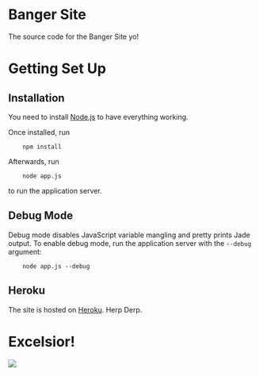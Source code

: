 Banger Site
==========
The source code for the Banger Site yo!

Getting Set Up
==============
## Installation
You need to install [Node.js](nodejs.org) to have everything working.

Once installed, run
```
    npm install
```

Afterwards, run

```
    node app.js
```

to run the application server.

## Debug Mode
Debug mode disables JavaScript variable mangling and pretty prints Jade output. To enable debug mode,
run the application server with the `--debug` argument:
```
    node app.js --debug
```

## Heroku
The site is hosted on [Heroku](https://dashboard.heroku.com/). Herp Derp.

Excelsior!
==========
![](http://goo.gl/S6qY2O)

